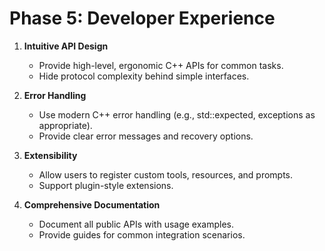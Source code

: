 # Phase 5: Developer Experience

1. **Intuitive API Design**
   - Provide high-level, ergonomic C++ APIs for common tasks.
   - Hide protocol complexity behind simple interfaces.

2. **Error Handling**
   - Use modern C++ error handling (e.g., std::expected, exceptions as appropriate).
   - Provide clear error messages and recovery options.

3. **Extensibility**
   - Allow users to register custom tools, resources, and prompts.
   - Support plugin-style extensions.

4. **Comprehensive Documentation**
   - Document all public APIs with usage examples.
   - Provide guides for common integration scenarios. 